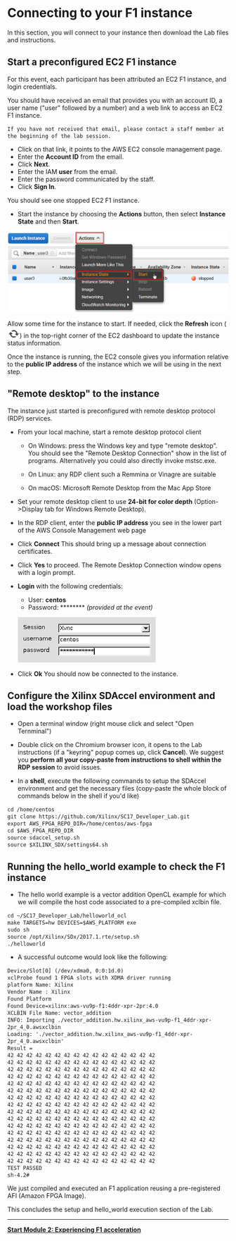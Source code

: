 # Connecting to your F1 instance

In this section, you will connect to your instance then download the Lab files and instructions.

## Start a preconfigured EC2 F1 instance

For this event, each participant has been attributed an EC2 F1 instance, and login credentials.

You should have received an email that provides you with an account ID, a user name ("user" followed by a number) and a web link to access an EC2 F1 instance.
```
If you have not received that email, please contact a staff member at the beginning of the lab session.
```
- Click on that link, it points to the AWS EC2 console management page.
- Enter the **Account ID** from the email.
- Click **Next**.
- Enter the IAM **user** from the email.
- Enter the password communicated by the staff.
- Click **Sign In**.

You should see one stopped EC2 F1 instance.
- Start the instance by choosing the **Actions** button, then select **Instance State** and then **Start**.

![Start](/setupFigures/start1.png?raw=true)

Allow some time for the instance to start. If needed, click the **Refresh** icon (![Refresh](/setupFigures/refresh2.png?raw=true)) in the top-right corner of the EC2 dashboard to update the instance status information.

Once the instance is running, the EC2 console gives you information relative to the **public IP address** of the instance which we will be using in the next step.

## \"Remote desktop\" to the instance

The instance just started is preconfigured with remote desktop protocol (RDP) services.
- From your local machine, start a remote desktop protocol client
   - On Windows: press the Windows key and type "remote desktop".  You should see the "Remote Desktop Connection" show in the list of programs.  Alternatively you could also directly invoke mstsc.exe.
  
   - On Linux: any RDP client such a Remmina or Vinagre are suitable
   - On macOS: Microsoft Remote Desktop from the Mac App Store
- Set your remote desktop client to use **24-bit for color depth** (Option->Display tab for Windows Remote Desktop).
- In the RDP client, enter the **public IP address** you see in the lower part of the AWS Console Management web page
- Click **Connect**
This should bring up a message about connection certificates. 
- Click **Yes** to proceed.
The Remote Desktop Connection window opens with a login prompt. 
- **Login** with the following credentials:
   - User: **centos**
   - Password: ******** _(provided at the event)_
   
    ![Remote](/setupFigures/remote1.png?raw=true)
   
- Click **Ok**
You should now be connected to the instance.

## Configure the Xilinx SDAccel environment and load the workshop files

* Open a terminal window (right mouse click and select "Open Ternminal")
* Double click on the Chromium browser icon, it opens to the Lab instructions (if a "keyring" popup comes up, click **Cancel**).  We suggest you **perform all your copy-paste from instructions to shell within the RDP session** to avoid issues.

* In a **shell**, execute the following commands to setup the SDAccel environment and get the necessary files (copy-paste the whole block of commands below in the shell if you'd like)
```  
cd /home/centos
git clone https://github.com/Xilinx/SC17_Developer_Lab.git
export AWS_FPGA_REPO_DIR=/home/centos/aws-fpga
cd $AWS_FPGA_REPO_DIR
source sdaccel_setup.sh
source $XILINX_SDX/settings64.sh 
```

## Running the hello_world example to check the F1 instance

* The hello world example is a vector addition OpenCL example for which we will compile the host code associated to a pre-compiled xclbin file.
```
cd ~/SC17_Developer_Lab/helloworld_ocl
make TARGETS=hw DEVICES=$AWS_PLATFORM exe
sudo sh
source /opt/Xilinx/SDx/2017.1.rte/setup.sh
./helloworld
```

* A successful outcome would look like the following:
```
Device/Slot[0] (/dev/xdma0, 0:0:1d.0)
xclProbe found 1 FPGA slots with XDMA driver running
platform Name: Xilinx
Vendor Name : Xilinx
Found Platform
Found Device=xilinx:aws-vu9p-f1:4ddr-xpr-2pr:4.0
XCLBIN File Name: vector_addition
INFO: Importing ./vector_addition.hw.xilinx_aws-vu9p-f1_4ddr-xpr-2pr_4_0.awsxclbin
Loading: './vector_addition.hw.xilinx_aws-vu9p-f1_4ddr-xpr-2pr_4_0.awsxclbin'
Result =
42 42 42 42 42 42 42 42 42 42 42 42 42 42 42 42
42 42 42 42 42 42 42 42 42 42 42 42 42 42 42 42
42 42 42 42 42 42 42 42 42 42 42 42 42 42 42 42
42 42 42 42 42 42 42 42 42 42 42 42 42 42 42 42
42 42 42 42 42 42 42 42 42 42 42 42 42 42 42 42
42 42 42 42 42 42 42 42 42 42 42 42 42 42 42 42
42 42 42 42 42 42 42 42 42 42 42 42 42 42 42 42
42 42 42 42 42 42 42 42 42 42 42 42 42 42 42 42
42 42 42 42 42 42 42 42 42 42 42 42 42 42 42 42
42 42 42 42 42 42 42 42 42 42 42 42 42 42 42 42
42 42 42 42 42 42 42 42 42 42 42 42 42 42 42 42
42 42 42 42 42 42 42 42 42 42 42 42 42 42 42 42
42 42 42 42 42 42 42 42 42 42 42 42 42 42 42 42
42 42 42 42 42 42 42 42 42 42 42 42 42 42 42 42
42 42 42 42 42 42 42 42 42 42 42 42 42 42 42 42
42 42 42 42 42 42 42 42 42 42 42 42 42 42 42 42
TEST PASSED
sh-4.2#
```

We just compiled and executed an F1 application reusing a pre-registered AFI (Amazon FPGA Image).

This concludes the setup and hello_world execution section of the Lab.

---------------------------------------
[**Start Module 2: Experiencing F1 acceleration**](FFMPEG_Lab.md)

